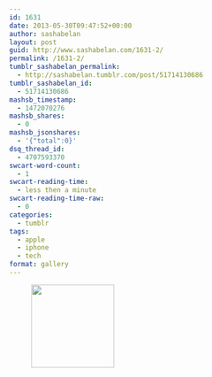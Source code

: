 ```yaml
---
id: 1631
date: 2013-05-30T09:47:52+00:00
author: sashabelan
layout: post
guid: http://www.sashabelan.com/1631-2/
permalink: /1631-2/
tumblr_sashabelan_permalink:
  - http://sashabelan.tumblr.com/post/51714130686
tumblr_sashabelan_id:
  - 51714130686
mashsb_timestamp:
  - 1472070276
mashsb_shares:
  - 0
mashsb_jsonshares:
  - '{"total":0}'
dsq_thread_id:
  - 4707593370
swcart-word-count:
  - 1
swcart-reading-time:
  - less then a minute
swcart-reading-time-raw:
  - 0
categories:
  - tumblr
tags:
  - apple
  - iphone
  - tech
format: gallery
---
```

<div id='gallery-381' class='gallery galleryid-1631 gallery-columns-3 gallery-size-thumbnail'>
  <figure class='gallery-item'> 
  
  <div class='gallery-icon landscape'>
    <a href='http://www.sashabelan.ru/1631-2/attachment/1632/'><img width="150" height="150" src="http://www.sashabelan.ru/wp-content/uploads/2013/05/tumblr_mnlv7sP4E21qarj97o1_500-150x150.jpg" class="attachment-thumbnail size-thumbnail" alt="" /></a>
  </div></figure>
</div>